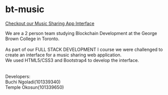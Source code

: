 # bt-music
<a href="https://bt-music.azurewebsites.net/">Checkout our Music Sharing App Interface</a> <br>

We are a 2 person team studying Blockchain Development at the George Brown College in Toronto.<br>			 
As part of our FULL STACK DEVELOPMENT I course we were challenged to create an interface for a music sharing web application.<br>
We used HTML5/CSS3 and Bootstrap4 to develop the interface.<br><br>  
Developers:<br>
Buchi Ngoladi(101339340) <br>
Temple Okosun(101339650) <br>

